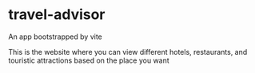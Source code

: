 # travel-advisor

An app bootstrapped by vite

This is the website where you can view different hotels, restaurants, and touristic attractions based on the place you want

